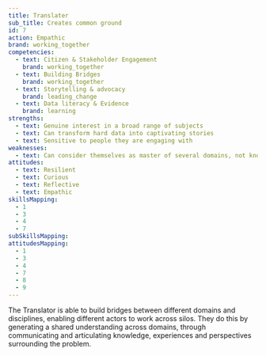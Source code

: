 ```yaml
---
title: Translater
sub_title: Creates common ground
id: 7
action: Empathic
brand: working_together
competencies:
  - text: Citizen & Stakeholder Engagement
    brand: working_together
  - text: Building Bridges
    brand: working_together
  - text: Storytelling & advocacy
    brand: leading_change
  - text: Data literacy & Evidence
    brand: learning
strengths:
  - text: Genuine interest in a broad range of subjects
  - text: Can transform hard data into captivating stories
  - text: Sensitive to people they are engaging with
weaknesses:
  - text: Can consider themselves as master of several domains, not knowing when to call in the experts
attitudes:
  - text: Resilient
  - text: Curious
  - text: Reflective
  - text: Empathic
skillsMapping:
  - 1
  - 3
  - 4
  - 7
subSkillsMapping:
attitudesMapping: 
  - 1
  - 3
  - 4
  - 7
  - 8
  - 9
---
```


The Translator is able to build bridges between different domains and disciplines, enabling different actors to work across silos. They do this by generating a shared understanding across domains, through communicating and articulating knowledge, experiences and perspectives surrounding the problem.